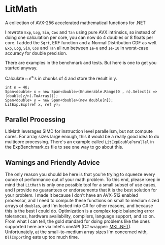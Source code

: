 # LitMath
 A collection of AVX-256 accelerated mathematical functions for .NET

 I rewrote `Exp`, `Log`, `Sin`, `Cos` and `Tan` using pure AVX intrinsics, so instead of doing one calculation per core, you can now do 4 doubles or 8 floats per core. I added the `Sqrt`, ERF function and a Normal Distribution CDF as well. `Exp`, `Log`, `Sin`, `Cos` and `Tan` all run between `1e-8` and `1e-10` in worst-case accuracy for double precision.

 There are examples in the benchmark and tests. But here is one to get you started anyway.

 Calculate `n` $e^x$'s in chunks of 4 and store the result in y.

 ```
int n = 40;
Span<double> x = new Span<double>(Enumerable.Range(0 , n).Select(z => (double)z/n).ToArray());
Span<double> y = new Span<double>(new double[n]);
LitExp.Exp(ref x, ref y);
 ```
 
## Parallel Processing
LitMath leverages SIMD for instruction level parallelism, but not compute cores. For array sizes large enough, this it would be a really good idea to do multicore processing. There's an example called `LitExpDoubleParallel` in the ExpBenchmark.cs file to see one way to go about this. 
 
## Warnings and Friendly Advice
The only reason you should be here is that you're trying to squeeze every ounce of performance out of your math problem. To this end, please keep in mind that `LitMath` is only one possible tool for a small subset of use cases, and I provide no guarantees or endorsements that it is the best solution for your problem. I made it because I don't have an AVX-512 enabled processor, and I need to compute these functions on small to medium sized arrays of `double`s, and I'm locked into C# for other reasons, and because this is the best I could do. Optimization is a complex topic balancing error tolerances, hardware availability, compilers, language support, and so on. From what I can tell, the gold standard for doing problems like the ones supported here are via Intel's oneAPI (C# wrapper: [MKL.NET](https://github.com/MKL-NET/MKL.NET)). Unfortunately, at the small-to-medium array sizes I'm concerned with, `DllImport`ing eats up too much time. 
